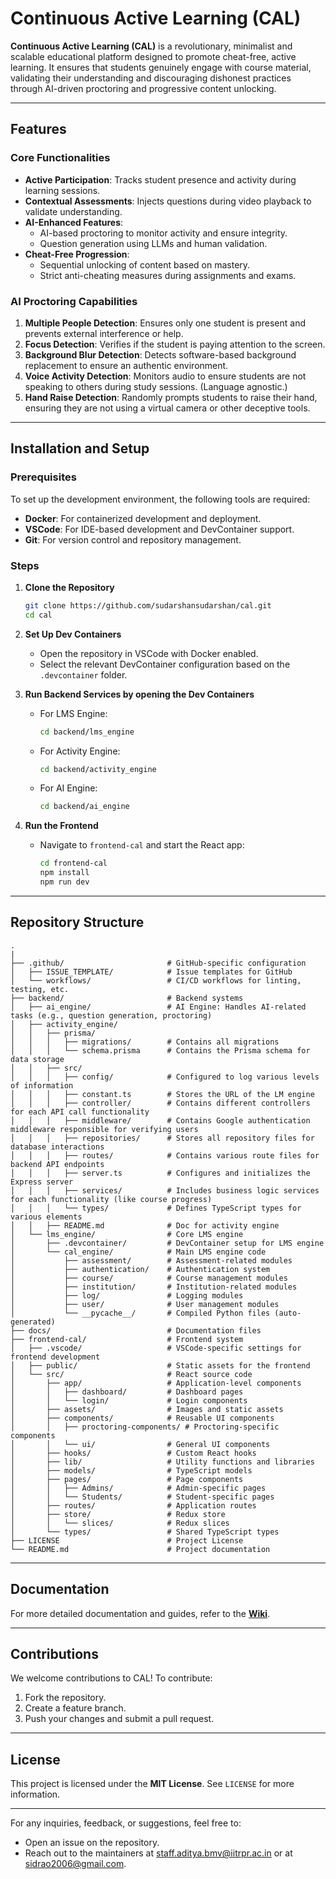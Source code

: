 # Continuous Active Learning (CAL)

**Continuous Active Learning (CAL)** is a revolutionary, minimalist and scalable educational platform designed to promote cheat-free, active learning. It ensures that students genuinely engage with course material, validating their understanding and discouraging dishonest practices through AI-driven proctoring and progressive content unlocking.

---

## Features
### Core Functionalities
- **Active Participation**: Tracks student presence and activity during learning sessions.
- **Contextual Assessments**: Injects questions during video playback to validate understanding.
- **AI-Enhanced Features**:
  - AI-based proctoring to monitor activity and ensure integrity.
  - Question generation using LLMs and human validation.
- **Cheat-Free Progression**:
  - Sequential unlocking of content based on mastery.
  - Strict anti-cheating measures during assignments and exams.

### AI Proctoring Capabilities
1. **Multiple People Detection**: Ensures only one student is present and prevents external interference or help.
2. **Focus Detection**: Verifies if the student is paying attention to the screen.
3. **Background Blur Detection**: Detects software-based background replacement to ensure an authentic environment.
4. **Voice Activity Detection**: Monitors audio to ensure students are not speaking to others during study sessions. (Language agnostic.)
5. **Hand Raise Detection**: Randomly prompts students to raise their hand, ensuring they are not using a virtual camera or other deceptive tools.

---

## Installation and Setup

### Prerequisites
To set up the development environment, the following tools are required:
- **Docker**: For containerized development and deployment.
- **VSCode**: For IDE-based development and DevContainer support.
- **Git**: For version control and repository management.

### Steps
1. **Clone the Repository**
   ```bash
   git clone https://github.com/sudarshansudarshan/cal.git
   cd cal
   ```

2. **Set Up Dev Containers**
   - Open the repository in VSCode with Docker enabled.
   - Select the relevant DevContainer configuration based on the `.devcontainer` folder.

3. **Run Backend Services by opening the Dev Containers**
   - For LMS Engine:
     ```bash
     cd backend/lms_engine
     ```
     
   - For Activity Engine:
     ```bash
     cd backend/activity_engine
     ```
     
   - For AI Engine:
     ```bash
     cd backend/ai_engine
     ```

4. **Run the Frontend**
   - Navigate to `frontend-cal` and start the React app:
     ```bash
     cd frontend-cal
     npm install
     npm run dev
     ```

---

## Repository Structure

```
.
|
├── .github/                       # GitHub-specific configuration
│   ├── ISSUE_TEMPLATE/            # Issue templates for GitHub
│   └── workflows/                 # CI/CD workflows for linting, testing, etc.
├── backend/                       # Backend systems
│   ├── ai_engine/                 # AI Engine: Handles AI-related tasks (e.g., question generation, proctoring)
│   ├── activity_engine/
│   │   ├── prisma/
│   │   │   ├── migrations/        # Contains all migrations
│   │   │   └── schema.prisma      # Contains the Prisma schema for data storage
│   │   ├── src/
│   │   │   ├── config/            # Configured to log various levels of information
│   │   │   ├── constant.ts        # Stores the URL of the LM engine
│   │   │   ├── controller/        # Contains different controllers for each API call functionality
│   │   │   ├── middleware/        # Contains Google authentication middleware responsible for verifying users
│   │   │   ├── repositories/      # Stores all repository files for database interactions
│   │   │   ├── routes/            # Contains various route files for backend API endpoints
│   │   │   ├── server.ts          # Configures and initializes the Express server
│   │   │   ├── services/          # Includes business logic services for each functionality (like course progress)
│   │   │   └── types/             # Defines TypeScript types for various elements
│   │   ├── README.md              # Doc for activity engine
│   └── lms_engine/                # Core LMS engine
│       ├── .devcontainer/         # DevContainer setup for LMS engine
│       └── cal_engine/            # Main LMS engine code
│           ├── assessment/        # Assessment-related modules
│           ├── authentication/    # Authentication system
│           ├── course/            # Course management modules
│           ├── institution/       # Institution-related modules
│           ├── log/               # Logging modules
│           ├── user/              # User management modules
│           └── __pycache__/       # Compiled Python files (auto-generated)
├── docs/                          # Documentation files
├── frontend-cal/                  # Frontend system
│   ├── .vscode/                   # VSCode-specific settings for frontend development
│   ├── public/                    # Static assets for the frontend
│   └── src/                       # React source code
│       ├── app/                   # Application-level components
│       │   ├── dashboard/         # Dashboard pages
│       │   └── login/             # Login components
│       ├── assets/                # Images and static assets
│       ├── components/            # Reusable UI components
│       │   ├── proctoring-components/ # Proctoring-specific components
│       │   └── ui/                # General UI components
│       ├── hooks/                 # Custom React hooks
│       ├── lib/                   # Utility functions and libraries
│       ├── models/                # TypeScript models
│       ├── pages/                 # Page components
│       │   ├── Admins/            # Admin-specific pages
│       │   └── Students/          # Student-specific pages
│       ├── routes/                # Application routes
│       ├── store/                 # Redux store
│       │   └── slices/            # Redux slices
│       └── types/                 # Shared TypeScript types
├── LICENSE                        # Project License
└── README.md                      # Project documentation

```

---

## Documentation
For more detailed documentation and guides, refer to the **[Wiki](https://github.com/sudarshansudarshan/cal/wiki)**.

---

## Contributions
We welcome contributions to CAL! To contribute:
1. Fork the repository.
2. Create a feature branch.
3. Push your changes and submit a pull request.

---

## License
This project is licensed under the **MIT License**. See `LICENSE` for more information.

---

For any inquiries, feedback, or suggestions, feel free to:

- Open an issue on the repository.
- Reach out to the maintainers at staff.aditya.bmv@iitrpr.ac.in or at sidrao2006@gmail.com.

